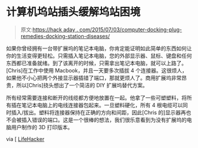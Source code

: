 # 计算机坞站插头缓解坞站困境

> 原文:[https://hack aday . com/2015/07/03/computer-docking-plug-remedies-docking-station-diseases/](https://hackaday.com/2015/07/03/computer-docking-plug-alleviates-docking-station-woes/)

如果你曾经拥有一台带扩展坞的笔记本电脑，你肯定能证明如此简单的东西如何让你的生活变得更轻松。只需插入笔记本电脑，您的外部显示器、鼠标、键盘和任何东西都已准备就绪。到了该离开的时候，只需拿出笔记本电脑，就可以上路了。[Chris]在工作中使用 Macbook，并且一天要多次插拔 4 个连接器。这很烦人，如果他不小心把两个外接显示器插错了端口，那就更烦人了。商用扩展坞非常昂贵，所以[Chris]挠头想出了一个简洁的 DIY 扩展坞替代方案。

所有经常需要连接和断开的线缆都方便地放置在一起。他拿了一些可塑塑料，将所有插在笔记本电脑上的电线连接器包起来。一旦塑料硬化，所有 4 根电缆可以同时插入/拔出。塑料将连接器保持在正确的方向和间距，因此[Chris 的]显示器再也不会被插入错误的端口。这是一个很棒的想法，我们很乐意看到为没有扩展坞的电脑用户制作的 3D 打印版本。

via [ [LifeHacker](http://www.lifehacker.com.au/2012/08/make-a-custom-laptop-docking-station-out-of-mouldable-plastic/)